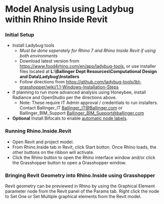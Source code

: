 # Model Analysis using Ladybug within Rhino Inside Revit

### Initial Setup
* Install Ladybug tools
  * *Must be done seperately for Rhino 7 and Rhino Inside Revit if using both environments*
  * Download latest version from https://www.food4rhino.com/en/app/ladybug-tools, or use installer files located at **L:\Ballinger Dept Resources\Computational Design and Data\Ladybug\Installers**
  * Follow directions from https://github.com/ladybug-tools/lbt-grasshopper/wiki/1.1-Windows-Installation-Steps
* If planning to run more advanced analysis using Honeybee, install Radiance and OpenStudio per the directions above.
  * Note: These require IT Admin approval / credentials to run installers.  Contact Ballinger_IT <Ballinger_IT@Ballinger.com> or Ballinger_BIM_Support <Ballinger_BIM_Support@ballinger.com>
* **Optional** Install Bifocals to enable [automatic node labels](Bifocals-Example.md).
  
### Running Rhino.Inside.Revit
* Open Revit and project model.
* From Rhino.Inside tab in Revit, click Start button. Once Rhino loads, the other buttons on the ribbon will activate.
* Click the Rhino button to open the Rhino interface window and/or click the Grasshopper button to open a Grasshopper window.

### Bringing Revit Geometry into Rhino.Inside using Grasshopper
Revit geometry can be previewed in Rhino by using the Graphical Element parameter node from the Revit panel of the Params tab.  Right click the node to Set One or Set Multiple graphical elements from the Revit model.

